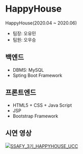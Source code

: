 # HappyHouse
HappyHouse(2020.04 ~ 2020.06)
* 팀장: 오유민
* 팀원: 오우승

## 백엔드
* DBMS: MySQL
* Spting Boot Framework

## 프론트엔드
* HTML5 + CSS + Java Script
* JSP
* Bootstrap Framework

## 시연 영상
[![SSAFY_3기_HAPPYHOUSE_UCC](http://img.youtube.com/vi/asnKbM0bNo8/0.jpg)](https://youtu.be/asnKbM0bNo8)
